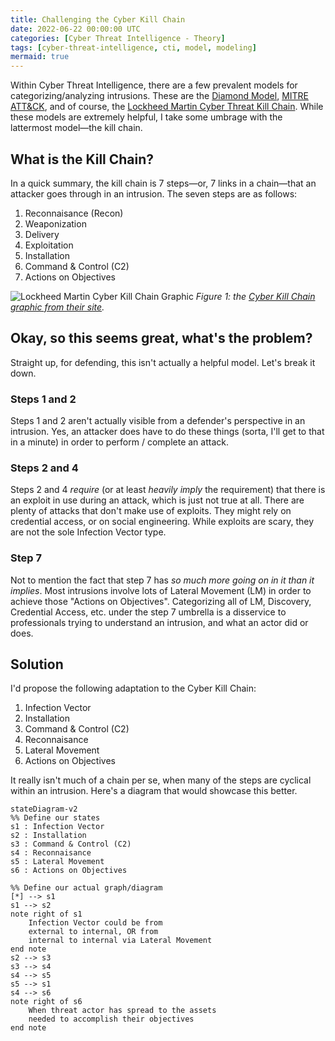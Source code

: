 ```yaml
---
title: Challenging the Cyber Kill Chain
date: 2022-06-22 00:00:00 UTC
categories: [Cyber Threat Intelligence - Theory]
tags: [cyber-threat-intelligence, cti, model, modeling]
mermaid: true
---
```


Within Cyber Threat Intelligence, there are a few prevalent models for categorizing/analyzing intrusions. These are the [Diamond Model](https://example.com), [MITRE ATT&CK](https://example.com), and of course, the [Lockheed Martin Cyber Threat Kill Chain](https://www.lockheedmartin.com/en-us/capabilities/cyber/cyber-kill-chain.html). While these models are extremely helpful, I take some umbrage with the lattermost model—the kill chain.

## What is the Kill Chain?

In a quick summary, the kill chain is 7 steps—or, 7 links in a chain—that an attacker goes through in an intrusion. The seven steps are as follows:

1. Reconnaisance (Recon)
2. Weaponization
3. Delivery
4. Exploitation
5. Installation
6. Command & Control (C2)
7. Actions on Objectives

![Lockheed Martin Cyber Kill Chain Graphic](https://www.lockheedmartin.com/content/dam/lockheed-martin/rms/photo/cyber/THE-CYBER-KILL-CHAIN-body.png.pc-adaptive.990.medium.png)
_Figure 1: the [Cyber Kill Chain graphic from their site](https://www.lockheedmartin.com/content/dam/lockheed-martin/rms/photo/cyber/THE-CYBER-KILL-CHAIN-body.png.pc-adaptive.990.medium.png)._

## Okay, so this seems great, what's the problem?

Straight up, for defending, this isn't actually a helpful model. Let's break it down.

### Steps 1 and 2

Steps 1 and 2 aren't actually visible from a defender's perspective in an intrusion. Yes, an attacker does have to do these things (sorta, I'll get to that in a minute) in order to perform / complete an attack.

### Steps 2 and 4

Steps 2 and 4 _require_ (or at least _heavily imply_ the requirement) that there is an exploit in use during an attack, which is just not true at all. There are plenty of attacks that don't make use of exploits. They might rely on credential access, or on social engineering. While exploits are scary, they are not the sole Infection Vector type.

### Step 7

Not to mention the fact that step 7 has _so much more going on in it than it implies_. Most intrusions involve lots of Lateral Movement (LM) in order to achieve those "Actions on Objectives". Categorizing all of LM, Discovery, Credential Access, etc. under the step 7 umbrella is a disservice to professionals trying to understand an intrusion, and what an actor did or does.

## Solution

I'd propose the following adaptation to the Cyber Kill Chain:

1. Infection Vector
2. Installation
3. Command & Control (C2)
4. Reconnaisance
5. Lateral Movement
6. Actions on Objectives

It really isn't much of a chain per se, when many of the steps are cyclical within an intrusion. Here's a diagram that would showcase this better.

```mermaid
stateDiagram-v2
%% Define our states
s1 : Infection Vector
s2 : Installation
s3 : Command & Control (C2)
s4 : Reconnaisance
s5 : Lateral Movement
s6 : Actions on Objectives

%% Define our actual graph/diagram
[*] --> s1
s1 --> s2
note right of s1
    Infection Vector could be from
    external to internal, OR from
    internal to internal via Lateral Movement
end note
s2 --> s3
s3 --> s4
s4 --> s5
s5 --> s1
s4 --> s6
note right of s6
    When threat actor has spread to the assets
    needed to accomplish their objectives
end note
```
